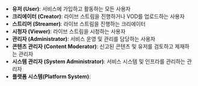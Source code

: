 - **유저 (User)**:	서비스에 가입하고 활동하는 모든 사용자
- **크리에이터 (Creator)**:	라이브 스트림을 진행하거나 VOD를 업로드하는 사용자
- **스트리머 (Streamer)**:	라이브 스트림을 진행하는 크리에이터
- **시청자 (Viewer)**:	라이브 스트림을 시청하는 사용자
- **관리자 (Administrator)**:	서비스 운영 및 관리를 담당하는 사용자
- **콘텐츠 관리자 (Content Moderator)**:	신고된 콘텐츠 및 유저를 검토하고 제재하는 관리자
- **시스템 관리자 (System Administrator)**:	서비스 시스템 및 인프라를 관리하는 관리자
- **플랫폼 시스템(Platform System)**: 
